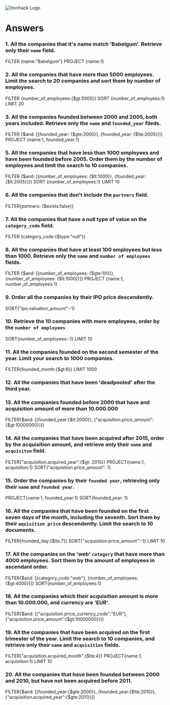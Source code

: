 ![Ironhack Logo](https://i.imgur.com/1QgrNNw.png)

# Answers

### 1. All the companies that it's name match 'Babelgum'. Retrieve only their `name` field.
FILTER {name:"Babelgum"}
PROJECT {name:1}
<!-- Your Code Goes Here -->

### 2. All the companies that have more than 5000 employees. Limit the search to 20 companies and sort them by **number of employees**.
FILTER {number_of_employees:{$gt:5000}}
SORT {number_of_employees:1}
LIMIT 20
<!-- Your Code Goes Here -->

### 3. All the companies founded between 2000 and 2005, both years included. Retrieve only the `name` and `founded_year` fileds.
FILTER {$and: [{founded_year: {$gte:2000}}, {founded_year: {$lte:2005}}]}
PROJECT {name:1, founded_year:1}
<!-- Your Code Goes Here -->

<!-- ### 4. All the companies that had a Valuation Amount of more than 100.000.000 and have been founded before 2010. Retrieve only the `name` and `ipo` fields.
Your Code Goes Here -->

### 5. All the companies that have less than 1000 employees and have been founded before 2005. Order them by the number of employees and limit the search to 10 companies.
FILTER {$and: [{number_of_employees: {$lt:1000}}, {founded_year: {$lt:2005}}]}
SORT {number_of_employees:1}
LIMIT 10
<!-- Your Code Goes Here -->

### 6. All the companies that don't include the `partners` field.
FILTER{partners: {$exists:false}}
<!-- Your Code Goes Here -->

### 7. All the companies that have a null type of value on the `category_code` field.
FILTER {category_code:{$type:"null"}}
<!-- Your Code Goes Here -->

### 8. All the companies that have at least 100 employees but less than 1000. Retrieve only the `name` and `number of employees` fields.
FILTER {$and: [{number_of_employees: {$gte:100}}, {number_of_employees: {$lt:1000}}]}
PROJECT {name:1, number_of_employees:1}
<!-- Your Code Goes Here -->

### 9. Order all the companies by their IPO price descendently.
SORT{"ipo.valuation_amount":-1}
<!-- Your Code Goes Here -->

### 10. Retrieve the 10 companies with more employees, order by the `number of employees`
SORT{number_of_employees:-1}
LIMIT 10
<!-- Your Code Goes Here -->

### 11. All the companies founded on the second semester of the year. Limit your search to 1000 companies.
FILTER{founded_month:{$gt:6}}
LIMIT 1000
<!-- Your Code Goes Here -->

### 12. All the companies that have been 'deadpooled' after the third year.

<!-- Your Code Goes Here -->

### 13. All the companies founded before 2000 that have and acquisition amount of more than 10.000.000
FILTER{$and: [{founded_year:{$lt:2000}}, {"acquisition.price_amount": {$gt:10000000}}]}
<!-- Your Code Goes Here -->

### 14. All the companies that have been acquired after 2015, order by the acquisition amount, and retrieve only their `name` and `acquisiton` field.
FILTER{"acquisition.acquired_year":{$gt: 2015}}
PROJECT{name:1, acquisition:1}
SORT{"acquisition.price_amount": 1}
<!-- Your Code Goes Here -->

### 15. Order the companies by their `founded year`, retrieving only their `name` and `founded year`.
PROJECT{name:1, founded_year:1}
SORT{founded_year: 1}
<!-- Your Code Goes Here -->

### 16. All the companies that have been founded on the first seven days of the month, including the seventh. Sort them by their `aquisition price` descendently. Limit the search to 10 documents.
FILTER{founded_day:{$lte:7}}
SORT{"acquisition.price_amount":-1}
LIMIT 10
<!-- Your Code Goes Here -->

### 17. All the companies on the 'web' `category` that have more than 4000 employees. Sort them by the amount of employees in ascendant order.
FILTER{$and: [{category_code:"web"}, {number_of_employees:{$gt:4000}}]}
SORT{number_of_employees:1}
<!-- Your Code Goes Here -->

### 18. All the companies which their acquisition amount is more than 10.000.000, and currency are 'EUR'.
FILTER{$and: [{"acquisition.price_currency_code":"EUR"}, {"acquisition.price_amount":{$gt:10000000}}]}
<!-- Your Code Goes Here -->

### 19. All the companies that have been acquired on the first trimester of the year. Limit the search to 10 companies, and retrieve only their `name` and `acquisition` fields.
FILTER{"acquisition.acquired_month":{$lte:4}}
PROJECT{name:1, acquisition:1}
LIMIT 10
<!-- Your Code Goes Here -->

### 20. All the companies that have been founded between 2000 and 2010, but have not been acquired before 2011.
FILTER{$and: [{founded_year:{$gte:2000}}, {founded_year:{$lte:2010}}, {"acquisition.acquired_year":{$gte:2011}}]}
<!-- Your Code Goes Here -->
